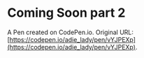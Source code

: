 # Coming Soon  part 2

A Pen created on CodePen.io. Original URL: [https://codepen.io/adie_lady/pen/vYJPEXp](https://codepen.io/adie_lady/pen/vYJPEXp).

